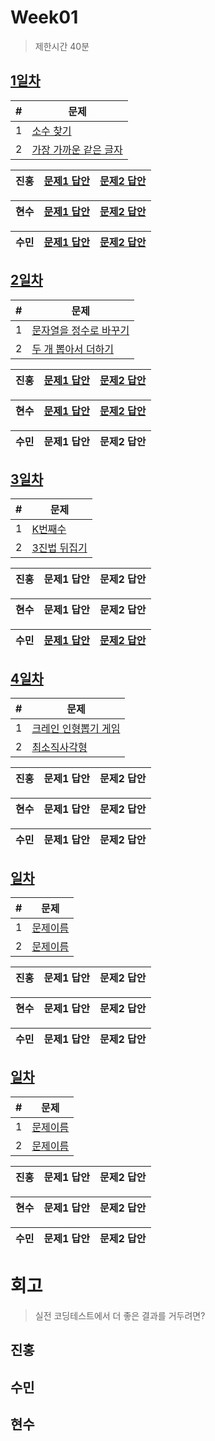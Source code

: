 # Week01

> 제한시간 40분

## [1일차](Day1)

| #   | 문제                                                                                      |
| --- | ----------------------------------------------------------------------------------------- |
| 1   | [소수 찾기](https://school.programmers.co.kr/learn/courses/30/lessons/12921)              |
| 2   | [가장 가까운 같은 글자](https://school.programmers.co.kr/learn/courses/30/lessons/142086) |

| **진홍** | [문제1 답안](Day1/kjh1.kt) | [문제2 답안](Day1/kjh.kt) |
| ------ | ---------- | ---------- |

| **현수** | [문제1 답안](Day1/hhs/1.java) | [문제2 답안](Day1/hhs/2.java) |
| ------ | ---------- | ---------- |
 
| **수민** | [문제1 답안](Day1/ysm1.java) | [문제2 답안](Day1/ysm2.java) |
| ------ | ---------- | ---------- |

<!-- 불참 시 작성 -->
<!--
> 홍길동 불참 (컨디션 난조)
-->

## [2일차](Day2)

| #   | 문제                                                                                      |
| --- | ----------------------------------------------------------------------------------------- |
| 1   | [문자열을 정수로 바꾸기](https://school.programmers.co.kr/learn/courses/30/lessons/12925) |
| 2   | [두 개 뽑아서 더하기](https://school.programmers.co.kr/learn/courses/30/lessons/68644)    |

| **진홍** | [문제1 답안](Day2/kjh1.kt) | [문제2 답안](Day2/kjh2.kt) |
| ------ | ---------- | ---------- |

| **현수** | [문제1 답안](Day2/hhs/1.java) | [문제2 답안](Day2/hhs/2.java) |
| ------ | ---------- | ---------- |

| **수민** | 문제1 답안 | 문제2 답안 |
| ------ | ---------- | ---------- |

<!-- 불참 시 작성 -->
<!--
> 홍길동 불참 (컨디션 난조)
-->

## [3일차](Day3)

| #   | 문제                                                                            |
| --- | ------------------------------------------------------------------------------- |
| 1   | [K번째수](https://school.programmers.co.kr/learn/courses/30/lessons/42748)      |
| 2   | [3진법 뒤집기](https://school.programmers.co.kr/learn/courses/30/lessons/68935) |

| **진홍** | 문제1 답안 | 문제2 답안 |
| ------ | ---------- | ---------- |

| **현수** | 문제1 답안 | 문제2 답안 |
| ------ | ---------- | ---------- |

| **수민** | [문제1 답안](Day3/ysm1.java) | [문제2 답안](Day3/ysm2.java) |
| ------ | ---------- | ---------- |

<!-- 불참 시 작성 -->
<!--
> 홍길동 불참 (컨디션 난조)
-->

## [4일차](Day4)

| #   | 문제                                                                                    |
| --- | --------------------------------------------------------------------------------------- |
| 1   | [크레인 인형뽑기 게임](https://school.programmers.co.kr/learn/courses/30/lessons/64061) |
| 2   | [최소직사각형](https://school.programmers.co.kr/learn/courses/30/lessons/86491)         |

| **진홍** | 문제1 답안 | 문제2 답안 |
| ------ | ---------- | ---------- |

| **현수** | 문제1 답안 | 문제2 답안 |
| ------ | ---------- | ---------- |

| **수민** | 문제1 답안 | 문제2 답안 |
| ------ | ---------- | ---------- |

<!-- 불참 시 작성 -->
<!--
> 홍길동 불참 (컨디션 난조)
-->

## [일차](Day)

| #   | 문제                 |
| --- | -------------------- |
| 1   | [문제이름](문제링크) |
| 2   | [문제이름](문제링크) |

| **진홍** | 문제1 답안 | 문제2 답안 |
| ------ | ---------- | ---------- |

| **현수** | 문제1 답안 | 문제2 답안 |
| ------ | ---------- | ---------- |

| **수민** | 문제1 답안 | 문제2 답안 |
| ------ | ---------- | ---------- |

<!-- 불참 시 작성 -->
<!--
> 홍길동 불참 (컨디션 난조)
-->

## [일차](Day)

| #   | 문제                 |
| --- | -------------------- |
| 1   | [문제이름](문제링크) |
| 2   | [문제이름](문제링크) |

| **진홍** | 문제1 답안 | 문제2 답안 |
| ------ | ---------- | ---------- |

| **현수** | 문제1 답안 | 문제2 답안 |
| ------ | ---------- | ---------- |

| **수민** | 문제1 답안 | 문제2 답안 |
| ------ | ---------- | ---------- |

<!-- 불참 시 작성 -->
<!--
> 홍길동 불참 (컨디션 난조)
-->

# 회고

> 실전 코딩테스트에서 더 좋은 결과를 거두려면?

## 진홍

## 수민

## 현수
